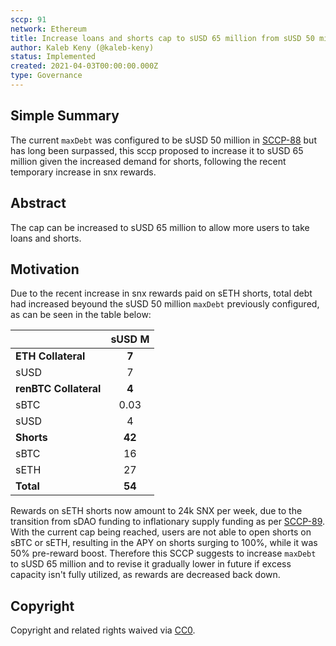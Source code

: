 ```yaml
---
sccp: 91
network: Ethereum
title: Increase loans and shorts cap to sUSD 65 million from sUSD 50 million
author: Kaleb Keny (@kaleb-keny)
status: Implemented
created: 2021-04-03T00:00:00.000Z
type: Governance
---
```


<!--You can leave these HTML comments in your merged SCCP and delete the visible duplicate text guides, they will not appear and may be helpful to refer to if you edit it again. This is the suggested template for new SCCPs. Note that an SCCP number will be assigned by an editor. When opening a pull request to submit your SCCP, please use an abbreviated title in the filename, `sccp-draft_title_abbrev.md`. The title should be 44 characters or less.-->

## Simple Summary

<!--"If you can't explain it simply, you don't understand it well enough." Provide a simplified and layman-accessible explanation of the SCCP.-->

The current `maxDebt` was configured to be sUSD 50 million in [SCCP-88](https://sips.synthetix.io/sccp/sccp-88) but has long been surpassed, this sccp proposed to increase it to sUSD 65 million given the increased demand for shorts, following the recent temporary increase in snx rewards.

## Abstract

<!--A short (~200 word) description of the variable change proposed.-->

The cap can be increased to sUSD 65 million to allow more users to take loans and shorts.

## Motivation

<!--The motivation is critical for SCCPs that want to update variables within Synthetix. It should clearly explain why the existing variable is not incentive aligned. SCCP submissions without sufficient motivation may be rejected outright.-->

Due to the recent increase in snx rewards paid on sETH shorts, total debt had increased beyound the sUSD 50 million `maxDebt` previously configured, as can be seen in the table below:

|                       | **sUSD M** |
| --------------------- | :--------: |
| **ETH Collateral**    |   **7**    |
| sUSD                  |     7      |
| **renBTC Collateral** |   **4**    |
| sBTC                  |    0.03    |
| sUSD                  |     4      |
| **Shorts**            |   **42**   |
| sBTC                  |     16     |
| sETH                  |     27     |
| **Total**             |   **54**   |

Rewards on sETH shorts now amount to 24k SNX per week, due to the transition from sDAO funding to inflationary supply funding as per [SCCP-89](https://sips.synthetix.io/sccp/sccp-89). With the current cap being reached, users are not able to open shorts on sBTC or sETH, resulting in the APY on shorts surging to 100%, while it was 50% pre-reward boost. Therefore this SCCP suggests to increase `maxDebt` to sUSD 65 million and to revise it gradually lower in future if excess capacity isn't fully utilized, as rewards are decreased back down.

## Copyright

Copyright and related rights waived via [CC0](https://creativecommons.org/publicdomain/zero/1.0/).
